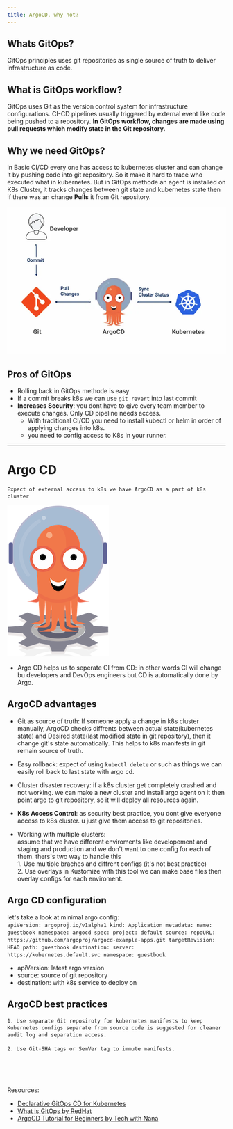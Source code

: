 ```yaml
---
title: ArgoCD, why not?
---
```

## Whats GitOps?
GitOps principles uses git repositories as single source of truth to deliver infrastructure as code.
## What is GitOps workflow?
GitOps uses Git as the version control system for infrastructure configurations.
CI-CD pipelines usually triggered by external event like code being pushed to a repository.
**In GitOps workflow, changes are made using pull requests which modify state in the Git repository.**

## Why we need GitOps?
in Basic CI/CD every one has access to kubernetes cluster and can change it by pushing code into git repository. So it make it hard to trace who executed what in kubernetes.
But in GitOps methode an agent is installed on K8s Cluster, it tracks changes between git state and kubernetes state then if there was an change **Pulls** it from Git repository.

![pull based](/images/ArgoCD/2.webp)


## Pros of GitOps
- Rolling back in GitOps methode is easy
- If a commit breaks k8s we can use `git revert` into last commit
- **Increases Security**: you dont have to give every team member to execute changes. Only CD pipeline needs access.
	- With traditional CI/CD you need to install kubectl or helm in order of applying changes into k8s.
	- you need to config access to K8s in your runner. 
------------------------
# Argo CD
	Expect of external access to k8s we have ArgoCD as a part of k8s cluster
![Argo](/images/ArgoCD/argo.png)
- Argo CD helps us to seperate CI from CD: in other words CI will change bu developers and DevOps engineers but CD is automatically done by Argo. 
## ArgoCD advantages
- Git as source of truth: If someone apply a change in k8s cluster manually, ArgoCD checks diffrents between actual state(kubernetes state) and Desired state(last modified state in git repository), then it change git's state automatically. This helps to k8s manifests in git remain source of truth.
- Easy rollback: expect of using `kubectl delete` or such as things we can easily roll back to last state with argo cd.
- Cluster disaster recovery: if a k8s cluster get completely crashed and not working. we can make a new cluster and install argo agent on it then point argo to git repository, so it will deploy all resources again.
- **K8s Access Control**: as security best practice, you dont give everyone access to k8s cluster. u just give them access to git repositories.



- Working with multiple clusters:<br/>
assume that we have different enviroments like developement and staging and production and we don't want to one config for each of them. thers's two way to handle this<br/> 	1. Use multiple braches and diffrent configs (it's not best practice)<br/> 	2. Use overlays in Kustomize
with this tool we can make base files then overlay configs for each enviroment.

## Argo CD configuration

let's take a look at minimal argo config:<br/>
	`apiVersion: argoproj.io/v1alpha1
	kind: Application
	metadata:
	name: guestbook
	namespace: argocd
	spec:
	project: default
	source:
		repoURL: https://github.com/argoproj/argocd-example-apps.git
		targetRevision: HEAD
		path: guestbook
	destination:
		server: https://kubernetes.default.svc
		namespace: guestbook`
* apiVersion: latest argo version
* source: source of git repository
* destination: with k8s service to deploy on

## ArgoCD best practices
	1. Use separate Git reposiroty for kubernetes manifests to keep Kubernetes configs separate from source code is suggested for cleaner audit log and separation access.
	
	2. Use Git-SHA tags or SemVer tag to immute manifests.


<br/>
<br/>
<br/>







Resources: 

- [Declarative GitOps CD for Kubernetes](https://argo-cd.readthedocs.io/en/stable/user-guide/best_practices/)
- [What is GitOps by RedHat](https://www.redhat.com/en/topics/devops/what-is-gitops)
- [ ArgoCD Tutorial for Beginners by Tech with Nana](https://www.youtube.com/watch?v=MeU5_k9ssrs)
